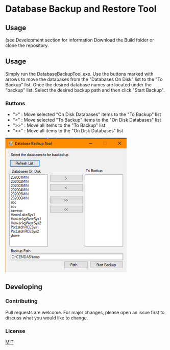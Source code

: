 # Database Backup and Restore Tool

## Usage
(see Development section for information 
Download the Build folder or clone the repository. 

## Usage

Simply run the DatabaseBackupTool.exe. Use the buttons marked with arrows to move the databases from the "Databases On Disk" list to the "To Backup" list. Once the desired database names are located under the "backup" list. Select the desired backup path and then click "Start Backup". 

### Buttons
* ">" : Move selected "On Disk Databases" items to the "To Backup" list
* "<" : Move selected "To Backup" items to the "On Disk Databases" list
* ">>" : Move all items to the "To Backup" list
* "<<" : Move all items to the "On Disk Databases" list


![Main GUI Form](/images/main.png)



## Developing

### Contributing
Pull requests are welcome. For major changes, please open an issue first to discuss what you would like to change.

### License
[MIT](https://choosealicense.com/licenses/mit/)
